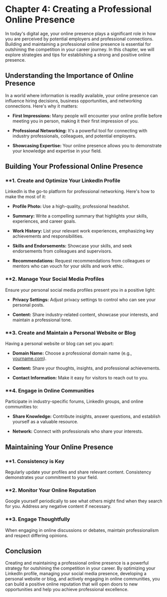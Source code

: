Chapter 4: Creating a Professional Online Presence
==================================================

In today's digital age, your online presence plays a significant role in how you are perceived by potential employers and professional connections. Building and maintaining a professional online presence is essential for outshining the competition in your career journey. In this chapter, we will explore strategies and tips for establishing a strong and positive online presence.

**Understanding the Importance of Online Presence**
---------------------------------------------------

In a world where information is readily available, your online presence can influence hiring decisions, business opportunities, and networking connections. Here's why it matters:

* **First Impressions:** Many people will encounter your online profile before meeting you in person, making it their first impression of you.

* **Professional Networking:** It's a powerful tool for connecting with industry professionals, colleagues, and potential employers.

* **Showcasing Expertise:** Your online presence allows you to demonstrate your knowledge and expertise in your field.

**Building Your Professional Online Presence**
----------------------------------------------

### \*\*1. **Create and Optimize Your LinkedIn Profile**

LinkedIn is the go-to platform for professional networking. Here's how to make the most of it:

* **Profile Photo:** Use a high-quality, professional headshot.

* **Summary:** Write a compelling summary that highlights your skills, experiences, and career goals.

* **Work History:** List your relevant work experiences, emphasizing key achievements and responsibilities.

* **Skills and Endorsements:** Showcase your skills, and seek endorsements from colleagues and supervisors.

* **Recommendations:** Request recommendations from colleagues or mentors who can vouch for your skills and work ethic.

### \*\*2. **Manage Your Social Media Profiles**

Ensure your personal social media profiles present you in a positive light:

* **Privacy Settings:** Adjust privacy settings to control who can see your personal posts.

* **Content:** Share industry-related content, showcase your interests, and maintain a professional tone.

### \*\*3. **Create and Maintain a Personal Website or Blog**

Having a personal website or blog can set you apart:

* **Domain Name:** Choose a professional domain name (e.g., [yourname.com](http://yourname.com)).

* **Content:** Share your thoughts, insights, and professional achievements.

* **Contact Information:** Make it easy for visitors to reach out to you.

### \*\*4. **Engage in Online Communities**

Participate in industry-specific forums, LinkedIn groups, and online communities to:

* **Share Knowledge:** Contribute insights, answer questions, and establish yourself as a valuable resource.

* **Network:** Connect with professionals who share your interests.

**Maintaining Your Online Presence**
------------------------------------

### \*\*1. **Consistency is Key**

Regularly update your profiles and share relevant content. Consistency demonstrates your commitment to your field.

### \*\*2. **Monitor Your Online Reputation**

Google yourself periodically to see what others might find when they search for you. Address any negative content if necessary.

### \*\*3. **Engage Thoughtfully**

When engaging in online discussions or debates, maintain professionalism and respect differing opinions.

**Conclusion**
--------------

Creating and maintaining a professional online presence is a powerful strategy for outshining the competition in your career. By optimizing your LinkedIn profile, managing your social media presence, developing a personal website or blog, and actively engaging in online communities, you can build a positive online reputation that will open doors to new opportunities and help you achieve professional excellence.
